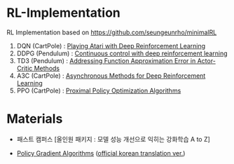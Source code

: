 # RL-Implementation
RL Implementation based on https://github.com/seungeunrho/minimalRL


1. DQN (CartPole) : [Playing Atari with Deep Reinforcement Learning](https://arxiv.org/abs/1312.5602)
2. DDPG (Pendulum) : [Continuous control with deep reinforcement learning](https://arxiv.org/abs/1509.02971)
3. TD3 (Pendulum) : [Addressing Function Approximation Error in Actor-Critic Methods](https://arxiv.org/abs/1802.09477)
4. A3C (CartPole) : [Asynchronous Methods for Deep Reinforcement Learning](https://arxiv.org/abs/1602.01783)
5. PPO (CartPole) : [Proximal Policy Optimization Algorithms](https://arxiv.org/abs/1707.06347)

# Materials
- 패스트 캠퍼스 [올인원 패키지 : 모델 성능 개선으로 익히는 강화학습 A to Z]

- [Policy Gradient Algorithms](https://lilianweng.github.io/posts/2018-04-08-policy-gradient/)
([official korean translation ver.](https://talkingaboutme.tistory.com/entry/RL-Policy-Gradient-Algorithms))
